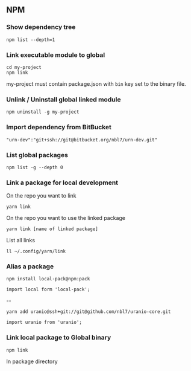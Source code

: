 ## NPM

### Show dependency tree

```
npm list --depth=1
```

### Link executable module to global

```
cd my-project
npm link
```
my-project must contain package.json with `bin` key set to the binary file.

### Unlink / Uninstall global linked module

```
npm uninstall -g my-project
```

### Import dependency from BitBucket

```
"urn-dev":"git+ssh://git@bitbucket.org/nbl7/urn-dev.git"
```

### List global packages

```
npm list -g --depth 0
```

### Link a package for local development

On the repo you want to link
```
yarn link
```

On the repo you want to use the linked package
```
yarn link [name of linked package]
```

List all links
```
ll ~/.config/yarn/link
```

### Alias a package

```
npm install local-pack@npm:pack
```
```
import local form 'local-pack';
```
--

```
yarn add uranio@ssh+git://git@github.com/nbl7/uranio-core.git
```
```
import uranio from 'uranio';
```

### Link local package to Global binary
```
npm link
```
In package directory
